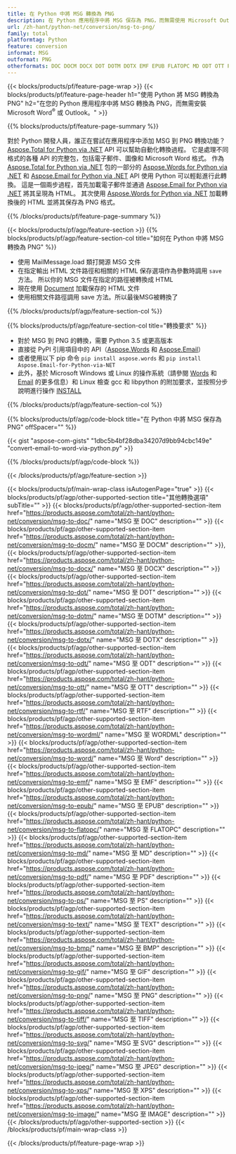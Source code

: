 ```yaml
---
title: 在 Python 中將 MSG 轉換為 PNG
description: 在 Python 應用程序中將 MSG 保存為 PNG，而無需使用 Microsoft Outlook 或 Word 
url: /zh-hant/python-net/conversion/msg-to-png/
family: total
platformtag: Python
feature: conversion
informat: MSG
outformat: PNG
otherformats: DOC DOCM DOCX DOT DOTM DOTX EMF EPUB FLATOPC MD ODT OTT PCL PDF PS RTF TEXT WORD WORDML BMP GIF IMAGE JPEG TIFF PNG SVG XPS
---
```

{{< blocks/products/pf/feature-page-wrap >}}
{{< blocks/products/pf/feature-page-header h1="使用 Python 將 MSG 轉換為 PNG" h2="在您的 Python 應用程序中將 MSG 轉換為 PNG，而無需安裝 Microsoft Word<sup>&reg;</sup> 或 Outlook。" >}}

{{% blocks/products/pf/feature-page-summary %}}

對於 Python 開發人員，誰正在嘗試在應用程序中添加 MSG 到 PNG 轉換功能？ [Aspose.Total for Python via .NET](https://products.aspose.com/total/python-net/) API 可以幫助自動化轉換過程。 它是處理不同格式的各種 API 的完整包，包括電子郵件、圖像和 Microsoft Word 格式。 作為 [Aspose.Total for Python via .NET](https://products.aspose.com/total/python-net/) 包的一部分的 [Aspose.Words for Python via .NET](https://products.aspose.com/words/python-net/) 和 [Aspose.Email for Python via .NET](https://products.aspose.com/email/python-net/) API 使用 Python 可以輕鬆進行此轉換。 這是一個兩步過程，首先加載電子郵件並通過 [Aspose.Email for Python via .NET](https://products.aspose.com/email/python-net/) 將其呈現為 HTML。 其次使用 [Aspose.Words for Python via .NET](https://products.aspose.com/words/python-net/) 加載轉換後的 HTML 並將其保存為 PNG 格式。

{{% /blocks/products/pf/feature-page-summary %}}

{{< blocks/products/pf/agp/feature-section >}}
{{% blocks/products/pf/agp/feature-section-col title="如何在 Python 中將 MSG 轉換為 PNG" %}}

- 使用 MailMessage.load 類打開源 MSG 文件
- 在指定輸出 HTML 文件路徑和相關的 HTML 保存選項作為參數時調用 `save` 方法。 所以你的 MSG 文件在指定的路徑被轉換成 HTML
- 現在使用 [Document](https://reference.aspose.com/words/python-net/aspose.words/document/) 加載保存的 HTML 文件
- 使用相關文件路徑調用 save 方法。所以最後MSG被轉換了

{{% /blocks/products/pf/agp/feature-section-col %}}

{{% blocks/products/pf/agp/feature-section-col title="轉換要求" %}}

- 對於 MSG 到 PNG 的轉換，需要 Python 3.5 或更高版本
- 直接從 PyPI 引用項目中的 API（[Aspose.Words](https://pypi.org/project/aspose-words/) 和 [Aspose.Email](https://pypi.org/project/Aspose.Email-for-Python-via-NET/)）
- 或者使用以下 pip 命令 ```pip install aspose.words``` 和 ```pip install Aspose.Email-for-Python-via-NET``` 
- 此外，基於 Microsoft Windows 或 Linux 的操作系統（請參閱 [Words](https://docs.aspose.com/words/python-net/system-requirements/) 和 [Email](https://docs.aspose.com/email/python-net/system-requirements/) 的更多信息）和 Linux 檢查 gcc 和 libpython 的附加要求，並按照分步說明進行操作 [INSTALL](https://docs.aspose.com/words/python-net/installation/)
 

{{% /blocks/products/pf/agp/feature-section-col %}}

{{% blocks/products/pf/agp/code-block title="在 Python 中將 MSG 保存為 PNG" offSpacer="" %}}

{{< gist "aspose-com-gists" "1dbc5b4bf28dba34207d9bb94cbc149e" "convert-email-to-word-via-python.py" >}}

{{% /blocks/products/pf/agp/code-block %}}

{{< /blocks/products/pf/agp/feature-section >}}

{{< blocks/products/pf/main-wrap-class isAutogenPage="true" >}}
{{< blocks/products/pf/agp/other-supported-section title="其他轉換選項" subTitle="" >}}
{{< blocks/products/pf/agp/other-supported-section-item href="https://products.aspose.com/total/zh-hant/python-net/conversion/msg-to-doc/" name="MSG 至 DOC" description="" >}}
{{< blocks/products/pf/agp/other-supported-section-item href="https://products.aspose.com/total/zh-hant/python-net/conversion/msg-to-docm/" name="MSG 至 DOCM" description="" >}},
{{< blocks/products/pf/agp/other-supported-section-item href="https://products.aspose.com/total/zh-hant/python-net/conversion/msg-to-docx/" name="MSG 至 DOCX" description="" >}}
{{< blocks/products/pf/agp/other-supported-section-item href="https://products.aspose.com/total/zh-hant/python-net/conversion/msg-to-dot/" name="MSG 至 DOT" description="" >}}
{{< blocks/products/pf/agp/other-supported-section-item href="https://products.aspose.com/total/zh-hant/python-net/conversion/msg-to-dotm/" name="MSG 至 DOTM" description="" >}}
{{< blocks/products/pf/agp/other-supported-section-item href="https://products.aspose.com/total/zh-hant/python-net/conversion/msg-to-dotx/" name="MSG 至 DOTX" description="" >}}
{{< blocks/products/pf/agp/other-supported-section-item href="https://products.aspose.com/total/zh-hant/python-net/conversion/msg-to-odt/" name="MSG 至 ODT" description="" >}}
{{< blocks/products/pf/agp/other-supported-section-item href="https://products.aspose.com/total/zh-hant/python-net/conversion/msg-to-ott/" name="MSG 至 OTT" description="" >}}
{{< blocks/products/pf/agp/other-supported-section-item href="https://products.aspose.com/total/zh-hant/python-net/conversion/msg-to-rtf/" name="MSG 至 RTF" description="" >}}
{{< blocks/products/pf/agp/other-supported-section-item href="https://products.aspose.com/total/zh-hant/python-net/conversion/msg-to-wordml/" name="MSG 至 WORDML" description="" >}}
{{< blocks/products/pf/agp/other-supported-section-item href="https://products.aspose.com/total/zh-hant/python-net/conversion/msg-to-word/" name="MSG 至 Word" description="" >}}
{{< blocks/products/pf/agp/other-supported-section-item href="https://products.aspose.com/total/zh-hant/python-net/conversion/msg-to-emf/" name="MSG 至 EMF" description="" >}}
{{< blocks/products/pf/agp/other-supported-section-item href="https://products.aspose.com/total/zh-hant/python-net/conversion/msg-to-epub/" name="MSG 至 EPUB" description="" >}}
{{< blocks/products/pf/agp/other-supported-section-item href="https://products.aspose.com/total/zh-hant/python-net/conversion/msg-to-flatopc/" name="MSG 至 FLATOPC" description="" >}}
{{< blocks/products/pf/agp/other-supported-section-item href="https://products.aspose.com/total/zh-hant/python-net/conversion/msg-to-md/" name="MSG 至 MD" description="" >}}
{{< blocks/products/pf/agp/other-supported-section-item href="https://products.aspose.com/total/zh-hant/python-net/conversion/msg-to-pdf/" name="MSG 至 PDF" description="" >}}
{{< blocks/products/pf/agp/other-supported-section-item href="https://products.aspose.com/total/zh-hant/python-net/conversion/msg-to-ps/" name="MSG 至 PS" description="" >}}
{{< blocks/products/pf/agp/other-supported-section-item href="https://products.aspose.com/total/zh-hant/python-net/conversion/msg-to-text/" name="MSG 至 TEXT" description="" >}}
{{< blocks/products/pf/agp/other-supported-section-item href="https://products.aspose.com/total/zh-hant/python-net/conversion/msg-to-bmp/" name="MSG 至 BMP" description="" >}}
{{< blocks/products/pf/agp/other-supported-section-item href="https://products.aspose.com/total/zh-hant/python-net/conversion/msg-to-gif/" name="MSG 至 GIF" description="" >}}
{{< blocks/products/pf/agp/other-supported-section-item href="https://products.aspose.com/total/zh-hant/python-net/conversion/msg-to-png/" name="MSG 至 PNG" description="" >}}
{{< blocks/products/pf/agp/other-supported-section-item href="https://products.aspose.com/total/zh-hant/python-net/conversion/msg-to-tiff/" name="MSG 至 TIFF" description="" >}}
{{< blocks/products/pf/agp/other-supported-section-item href="https://products.aspose.com/total/zh-hant/python-net/conversion/msg-to-svg/" name="MSG 至 SVG" description="" >}}
{{< blocks/products/pf/agp/other-supported-section-item href="https://products.aspose.com/total/zh-hant/python-net/conversion/msg-to-jpeg/" name="MSG 至 JPEG" description="" >}}
{{< blocks/products/pf/agp/other-supported-section-item href="https://products.aspose.com/total/zh-hant/python-net/conversion/msg-to-xps/" name="MSG 至 XPS" description="" >}}
{{< blocks/products/pf/agp/other-supported-section-item href="https://products.aspose.com/total/zh-hant/python-net/conversion/msg-to-image/" name="MSG 至 IMAGE" description="" >}}
{{< /blocks/products/pf/agp/other-supported-section >}}
{{< /blocks/products/pf/main-wrap-class >}}

{{< /blocks/products/pf/feature-page-wrap >}}